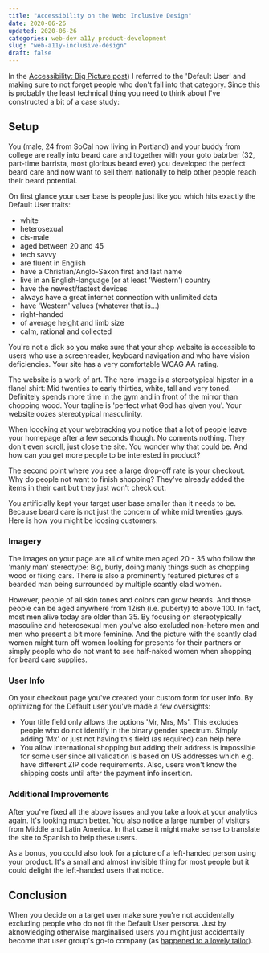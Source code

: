 ```yaml
---
title: "Accessibility on the Web: Inclusive Design"
date: 2020-06-26
updated: 2020-06-26
categories: web-dev a11y product-development
slug: "web-a11y-inclusive-design"
draft: false
---
```


In the [Accessibility: Big Picture post](/article/web-a11y-big-picture/)) I referred to the 'Default User' and making sure to not forget people who don't fall into that category. Since this is probably the least technical thing you need to think about I've constructed a bit of a case study:

## Setup

You (male, 24 from SoCal now living in Portland) and your buddy from college are really into beard care and together with your goto babrber (32, part-time barrista, most glorious beard ever) you developed the perfect beard care and now want to sell them nationally to help other people reach their beard potential.

On first glance your user base is people just like you which hits exactly the Default User traits:

* white
* heterosexual
* cis-male
* aged between 20 and 45
* tech savvy
* are fluent in English
* have a Christian/Anglo-Saxon first and last name
* live in an English-language (or at least 'Western') country
* have the newest/fastest devices
* always have a great internet connection with unlimited data
* have 'Western' values (whatever that is...)
* right-handed
* of average height and limb size
* calm, rational and collected

You're not a dick so you make sure that your shop website is accessible to users who use a screenreader, keyboard navigation and who have vision deficiencies. Your site has a very comfortable WCAG AA rating.

The website is a work of art. The hero image is a stereotypical hipster in a flanel shirt: Mid twenties to early thirties, white, tall and very toned. Definitely spends more time in the gym and in front of the mirror than chopping wood. Your tagline is 'perfect what God has given you'. Your website oozes stereotypical masculinity.

When loooking at your webtracking you notice that a lot of people leave your homepage after a few seconds though. No coments nothing. They don't even scroll, just close the site. You wonder why that could be. And how can you get more people to be interested in product?

The second point where you see a large drop-off rate is your checkout. Why do people not want to finish shopping? They've already added the items in their cart but they just won't check out.

You artificially kept your target user base smaller than it needs to be. Because beard care is not just the concern of white mid twenties guys. Here is how you might be loosing customers:


### Imagery

The images on your page are all of white men aged 20 - 35 who follow the 'manly man' stereotype: Big, burly, doing manly things such as chopping wood or fixing cars. There is also a prominently featured pictures of a bearded man being surrounded by multiple scantly clad women.

However, people of all skin tones and colors can grow beards. And those people can be aged anywhere from 12ish (i.e. puberty) to above 100. In fact, most men alive today are older than 35. By focusing on stereotypically masculine and heterosexual men you've also excluded non-hetero men and men who present a bit more feminine. And the picture with the scantly clad women might turn off women looking for presents for their partners or simply people who do not want to see half-naked women when shopping for beard care supplies.


### User Info

On your checkout page you've created your custom form for user info. By optimizng for the Default user you've made a few oversights:

* Your title field only allows the options 'Mr, Mrs, Ms'. This excludes people who do not identify in the binary gender spectrum. Simply adding 'Mx' or just not having this field (as required) can help here
* You allow international shopping but adding their address is impossible for some user since all validation is based on US addresses which e.g. have different ZIP code requirements. Also, users won't know the shipping costs until after the payment info insertion.


### Additional Improvements

After you've fixed all the above issues and you take a look at your analytics again. It's looking much better. You also notice a large number of visitors from Middle and Latin America. In that case it might make sense to translate the site to Spanish to help these users.

As a bonus, you could also look for a picture of a left-handed person using your product. It's a small and almost invisible thing for most people but it could delight the left-handed users that notice.


## Conclusion

When you decide on a target user make sure you're not accidentally excluding people who do not fit the Default User persona. Just by aknowledging otherwise marginalised users you might just accidentally become that user group's go-to company (as [happened to a lovely tailor](https://www.youtube.com/watch?v=YW7bA683bYU)).